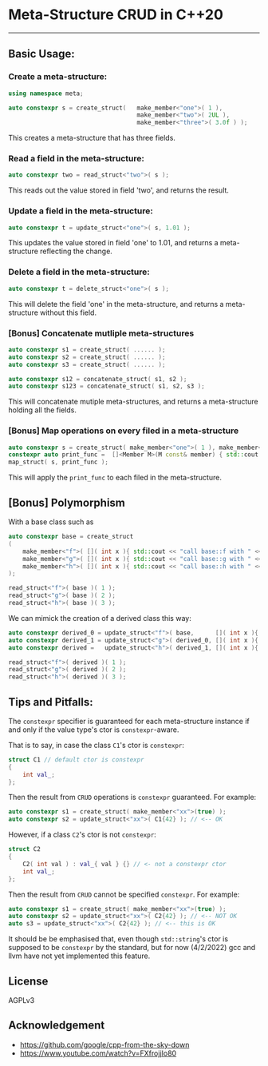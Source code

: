 # Meta-Structure CRUD in C++20

------

## Basic Usage:

### Create a meta-structure:

```cpp
using namespace meta;

auto constexpr s = create_struct(   make_member<"one">( 1 ),
                                    make_member<"two">( 2UL ),
                                    make_member<"three">( 3.0f ) );
```

This creates a meta-structure that has three fields.

### Read a field in the meta-structure:

```cpp
auto constexpr two = read_struct<"two">( s );
```

This reads out the value stored in field 'two', and returns the result.

### Update a field in the meta-structure:

```cpp
auto constexpr t = update_struct<"one">( s, 1.01 );
```

This updates the value stored in field 'one' to 1.01, and returns a meta-structure reflecting the change.


### Delete a field in the meta-structure:

```cpp
auto constexpr t = delete_struct<"one">( s );
```

This will delete the field 'one' in the meta-structure, and returns a meta-structure without this field.


### [Bonus] Concatenate mutliple meta-structures

```cpp
auto constexpr s1 = create_struct( ...... );
auto constexpr s2 = create_struct( ...... );
auto constexpr s3 = create_struct( ...... );

auto constexpr s12 = concatenate_struct( s1, s2 );
auto constexpr s123 = concatenate_struct( s1, s2, s3 );
```

This will concatenate mutiple meta-structures, and returns a meta-structure holding all the fields.

### [Bonus] Map operations on every filed in a meta-structure

```cpp
auto constexpr s = create_struct( make_member<"one">( 1 ), make_member<"two">( 2UL ), make_member<"three">( 3.0f ) );
constexpr auto print_func =  []<Member M>(M const& member) { std::cout << static_cast<std::string>(M::tag()) << ": " << member.value() << std::endl; return member.value(); };
map_struct( s, print_func );
```

This will apply the `print_func` to each filed in the meta-structure.

## [Bonus] Polymorphism

With a base class such as

```cpp
auto constexpr base = create_struct
(
    make_member<"f">( []( int x ){ std::cout << "call base::f with " << x << std::endl; } ),
    make_member<"g">( []( int x ){ std::cout << "call base::g with " << x << std::endl; } ),
    make_member<"h">( []( int x ){ std::cout << "call base::h with " << x << std::endl; } )
);

read_struct<"f">( base )( 1 );
read_struct<"g">( base )( 2 );
read_struct<"h">( base )( 3 );
```

We can mimick the creation of a derived class this way:

```cpp
auto constexpr derived_0 = update_struct<"f">( base,      []( int x ){ std::cout << "derived::f with " << x << std::endl; } );
auto constexpr derived_1 = update_struct<"g">( derived_0, []( int x ){ std::cout << "derived::g with " << x << std::endl; } );
auto constexpr derived =   update_struct<"h">( derived_1, []( int x ){ std::cout << "derived::h with " << x << std::endl; } );

read_struct<"f">( derived )( 1 );
read_struct<"g">( derived )( 2 );
read_struct<"h">( derived )( 3 );
```




## Tips and Pitfalls:

The `constexpr` specifier is guaranteed for each meta-structure instance if and only if the value type's ctor is `constexpr`-aware.

That is to say, in case the class `C1`'s ctor is `constexpr`:

```cpp
struct C1 // default ctor is constexpr
{
    int val_;
};
```

Then the result from `CRUD` operations is `constexpr` guaranteed. For example:

```cpp
auto constexpr s1 = create_struct( make_member<"xx">(true) );
auto constexpr s2 = update_struct<"xx">( C1{42} ); // <-- OK
```

However, if a class `C2`'s ctor is not `constexpr`:

```cpp
struct C2
{
    C2( int val ) : val_{ val } {} // <- not a constexpr ctor
    int val_;
};
```

Then the result from `CRUD` cannot be specified `constexpr`. For example:

```cpp
auto constexpr s1 = create_struct( make_member<"xx">(true) );
auto constexpr s2 = update_struct<"xx">( C2{42} ); // <-- NOT OK
auto s3 = update_struct<"xx">( C2{42} ); // <-- this is OK
```

It should be be emphasised that, even though `std::string`'s ctor is supposed to be `constexpr` by the standard, but for now (4/2/2022) gcc and llvm have not yet implemented this feature.



## License

AGPLv3


## Acknowledgement

- <https://github.com/google/cpp-from-the-sky-down>
- <https://www.youtube.com/watch?v=FXfrojjIo80>



